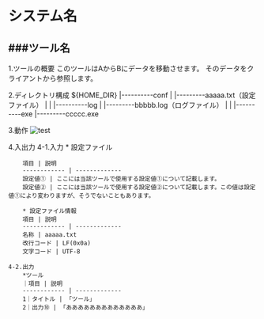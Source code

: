 システム名
======

###ツール名
------

1.ツールの概要
	このツールはAからBにデータを移動させます。
	そのデータをクライアントから参照します。

2.ディレクトリ構成
	${HOME_DIR}
		|----------conf
		|			|---------aaaaa.txt（設定ファイル）
		|
		|
		|----------log
		|			|---------bbbbb.log（ログファイル）
		|
		|
		|----------exe
					|---------ccccc.exe

3.動作
![test](../images/imageForMd.png)

4.入出力
	4-1.入力
		* 設定ファイル
	
		項目 | 説明
		------------ | -------------
		設定値① | ここには当該ツールで使用する設定値①について記載します。
		設定値② | ここには当該ツールで使用する設定値②について記載します。この値は設定値①により変わりますが、そうでないこともあります。

		* 設定ファイル情報
		項目 | 説明
		------------ | -------------
		名称 | aaaaa.txt
		改行コード | LF(0x0a)
		文字コード | UTF-8
	
	4-2.出力
		*ツール
		｜項目 | 説明
		------------ | -------------
		1｜タイトル | 「ツール」
		2｜出力⑩ | 「あああああああああああああ」
